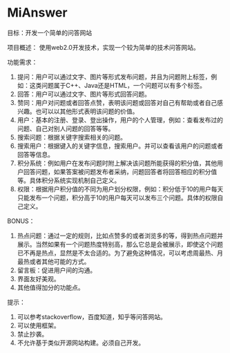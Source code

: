 MiAnswer
========

目标：开发一个简单的问答网站

项目概述：
使用web2.0开发技术，实现一个较为简单的技术问答网站。

功能需求：
1.	提问：用户可以通过文字、图片等形式发布问题，并且为问题附上标签，例如：这类问题属于C++、Java还是HTML，一个问题可以有多个标签。
2.	回答：用户可以通过文字、图片等形式回答问题。
3.	赞同：用户对问题或者回答点赞，表明该问题或回答对自己有帮助或者自己感兴趣。也可以以其他形式表明该问题的价值。
4.	用户：基本的注册、登录、登出操作，用户的个人管理，例如：查看发布过的问题、自己对别人问题的回答等等。
5.	搜索问题：根据关键字搜索相关的问题。
6.	搜索用户：根据键入的关键字信息，搜索用户。并可以查看该用户的问题或者回答等信息。
7.	积分系统：例如用户在发布问题时附上解决该问题所能获得的积分值，其他用户回答问题，如果答案被问题发布者采纳，问题回答者将回答相应的积分值等。具体积分系统实现机制自己定义。
8.	权限：根据用户积分值的不同为用户划分权限，例如：积分低于10的用户每天只能发布一个问题，积分高于10的用户每天可以发布三个问题。具体的权限自己定义。

BONUS： 
1.	热点问题：通过一定的规则，比如点赞多的或者浏览多的等，得到热点问题并展示。当然如果有一个问题热度特别高，那么它总是会被展示，即使这个问题已不再是热点，显然是不太合适的。为了避免这种情况，可以考虑周最热、月最热或者其他可能的方式。
2.	留言板：促进用户间的沟通。
3.	界面友好美观。
4.	其他值得加分的功能点。

提示：
1.	可以参考stackoverflow，百度知道，知乎等问答网站。
2.	可以使用框架。
3.	禁止抄袭。
4.	不允许基于类似开源网站构建。必须自己开发。


